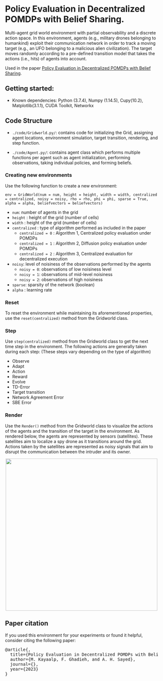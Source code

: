 # Policy Evaluation in Decentralized POMDPs with Belief Sharing.

Multi-agent grid world environment with partial observability and a discrete action space. In this environment, agents (e.g., military drones belonging to humankind) exploit their communication network in order to track a moving target (e.g., an UFO belonging to a malicious alien civilization). The target moves randomly according to a pre-defined transition model that takes the actions (i.e., hits) of agents into account. 

Used in the paper [Policy Evaluation in Decentralized
POMDPs with Belief Sharing](https://arxiv.org/).

## Getting started:
 
- Known dependencies: Python (3.7.4), Numpy (1.14.5), Cupy(10.2), Matplotlib(3.1.1), CUDA Toolkit, Networkx


## Code Structure
  - `./code/Gridworld.py/`: contains code for initializing the Grid, assigning agent locations, environment simulation, target transition, rendering, and step function.
  
  - `./code/Agent.py/`: contains  agent class which performs multiple functions per agent such as agent initialization, performing observations, taking individual policies, and forming beliefs.

### Creating new environments

Use the following function to create a new environment: 

`
env = GridWorld(num = num, height = height, width = width, centralized = centralized, noisy = noisy, rho = rho, phi = phi, sparse = True, alpha = alpha, beliefvectors = beliefvectors)
`
 - `num`: number of agents in the grid
 - `height` : height of the grid (number of cells)
 - `width` : height of the grid (number of cells)
 - `centralized` : type of algorithm performed as included in the paper
    * `centralized = 0` : Algorithm 1, Centralized policy evaluation under POMDPs
    * `centralized = 1` : Algorithm 2, Diffusion policy evaluation under POMDPs
    * `centralized = 2` : Algorithm 3, Centralized evaluation for decentralized execution
 - `noisy`: level of noisiness of the observations performed by the agents
    * `noisy = 0`: observations of low noisiness level
    * `noisy = 1`: observations of mid-level noisiness
    * `noisy = 2`: observations of high noisiness
 - `sparse`: sparsity of the network (boolean)
 - `alpha` : learning rate

### Reset
To reset the environment while maintaining its aforementioned properties, use the  `reset(centralized)` method from the Gridworld class.

### Step
Use `step(centralized)` method from the Gridworld class to get the next time step in the environment. The following actions are generally taken during each step: (These steps vary depending on the type of algorithm)
- Observe 
- Adapt
- Action
- Reward  
- Evolve
- TD-Error 
- Target transition
- Network Agreement Error 
- SBE Error

### Render
Use the `Render()` method from the Gridworld class to visualize the actions of the agents and the transition of the target in the environment. As rendered below, the agents are represented by sensors (satellites). These satellites aim to localize a spy drone as it transitions around the grid.  Actions taken by the satellites are represented as noisy signals that aim to disrupt the communication between the intruder and its owner.

<p align="center">
<img src = "https://user-images.githubusercontent.com/80005419/216824175-30056460-fd53-40a7-8e33-7d8b800c1631.jpg" width="500" height="500">
</p>

## Paper citation

If you used this environment for your experiments or found it helpful, consider citing the following paper:
 
<pre>
@article{,
  title={Policy Evaluation in Decentralized POMDPs with Belief Sharing},
  author={M. Kayaalp, F. Ghadieh, and A. H. Sayed},
  journal={},
  year={2023}
}
</pre>

